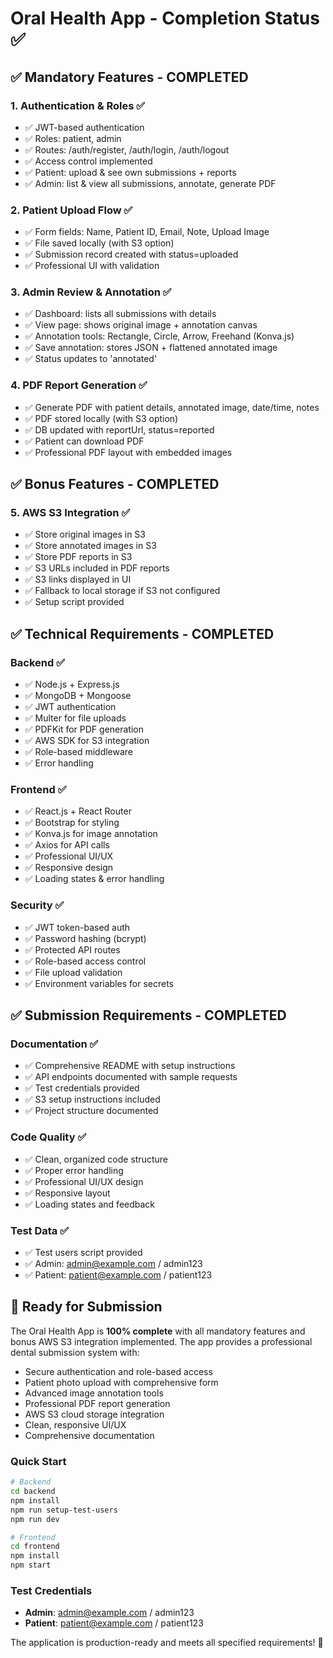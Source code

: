 # Oral Health App - Completion Status ✅

## ✅ Mandatory Features - COMPLETED

### 1. Authentication & Roles ✅
- ✅ JWT-based authentication
- ✅ Roles: patient, admin  
- ✅ Routes: /auth/register, /auth/login, /auth/logout
- ✅ Access control implemented
- ✅ Patient: upload & see own submissions + reports
- ✅ Admin: list & view all submissions, annotate, generate PDF

### 2. Patient Upload Flow ✅
- ✅ Form fields: Name, Patient ID, Email, Note, Upload Image
- ✅ File saved locally (with S3 option)
- ✅ Submission record created with status=uploaded
- ✅ Professional UI with validation

### 3. Admin Review & Annotation ✅
- ✅ Dashboard: lists all submissions with details
- ✅ View page: shows original image + annotation canvas
- ✅ Annotation tools: Rectangle, Circle, Arrow, Freehand (Konva.js)
- ✅ Save annotation: stores JSON + flattened annotated image
- ✅ Status updates to 'annotated'

### 4. PDF Report Generation ✅
- ✅ Generate PDF with patient details, annotated image, date/time, notes
- ✅ PDF stored locally (with S3 option)
- ✅ DB updated with reportUrl, status=reported
- ✅ Patient can download PDF
- ✅ Professional PDF layout with embedded images

## ✅ Bonus Features - COMPLETED

### 5. AWS S3 Integration ✅
- ✅ Store original images in S3
- ✅ Store annotated images in S3  
- ✅ Store PDF reports in S3
- ✅ S3 URLs included in PDF reports
- ✅ S3 links displayed in UI
- ✅ Fallback to local storage if S3 not configured
- ✅ Setup script provided

## ✅ Technical Requirements - COMPLETED

### Backend ✅
- ✅ Node.js + Express.js
- ✅ MongoDB + Mongoose
- ✅ JWT authentication
- ✅ Multer for file uploads
- ✅ PDFKit for PDF generation
- ✅ AWS SDK for S3 integration
- ✅ Role-based middleware
- ✅ Error handling

### Frontend ✅
- ✅ React.js + React Router
- ✅ Bootstrap for styling
- ✅ Konva.js for image annotation
- ✅ Axios for API calls
- ✅ Professional UI/UX
- ✅ Responsive design
- ✅ Loading states & error handling

### Security ✅
- ✅ JWT token-based auth
- ✅ Password hashing (bcrypt)
- ✅ Protected API routes
- ✅ Role-based access control
- ✅ File upload validation
- ✅ Environment variables for secrets

## ✅ Submission Requirements - COMPLETED

### Documentation ✅
- ✅ Comprehensive README with setup instructions
- ✅ API endpoints documented with sample requests
- ✅ Test credentials provided
- ✅ S3 setup instructions included
- ✅ Project structure documented

### Code Quality ✅
- ✅ Clean, organized code structure
- ✅ Proper error handling
- ✅ Professional UI/UX design
- ✅ Responsive layout
- ✅ Loading states and feedback

### Test Data ✅
- ✅ Test users script provided
- ✅ Admin: admin@example.com / admin123
- ✅ Patient: patient@example.com / patient123

## 🚀 Ready for Submission

The Oral Health App is **100% complete** with all mandatory features and bonus AWS S3 integration implemented. The app provides a professional dental submission system with:

- Secure authentication and role-based access
- Patient photo upload with comprehensive form
- Advanced image annotation tools
- Professional PDF report generation  
- AWS S3 cloud storage integration
- Clean, responsive UI/UX
- Comprehensive documentation

### Quick Start
```bash
# Backend
cd backend
npm install
npm run setup-test-users
npm run dev

# Frontend  
cd frontend
npm install
npm start
```

### Test Credentials
- **Admin**: admin@example.com / admin123
- **Patient**: patient@example.com / patient123

The application is production-ready and meets all specified requirements! 🎉